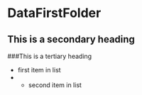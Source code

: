 DataFirstFolder
===============
## This is a secondary heading
###This is a tertiary heading
* first item in list
* * second item in list
